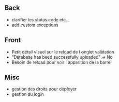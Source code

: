 ## Back
- clarifier les status code etc...
- add custom exceptions

## Front
- Petit détail visuel sur le reload de l onglet validation
- "Database has beed successfully uploaded" -> No
- Besoin de reload pour voir l apparition de la barre

## Misc
- gestion des droits pour déployer
- gestion du login
